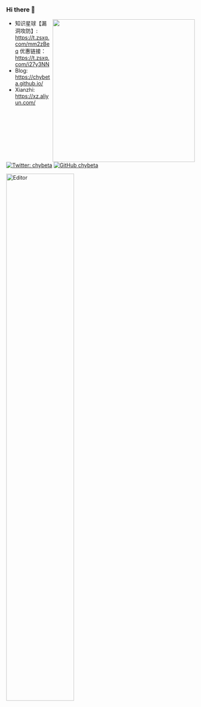 ### Hi there 👋
<img align='right' src="https://github-readme-stats.vercel.app/api?username=chybeta&show_icons=true&theme=radical" width="380">

- 知识星球【漏洞攻防】: https://t.zsxq.com/mm2zBeq 优惠链接：https://t.zsxq.com/i27y3NN
- Blog: https://chybeta.github.io/
- Xianzhi: https://xz.aliyun.com/

[![Twitter: chybeta](https://img.shields.io/twitter/follow/chybeta?style=flat-square)](https://twitter.com/chybeta)
[![GitHub chybeta](https://img.shields.io/github/followers/chybeta?label=follow%20github&style=flat-square)](https://github.com/chybeta)

<img src="https://github.com/CHYbeta/Web-Security-Learning/blob/master/zsxq_yhq.png" alt="Editor" width="60%" highth="60%">
